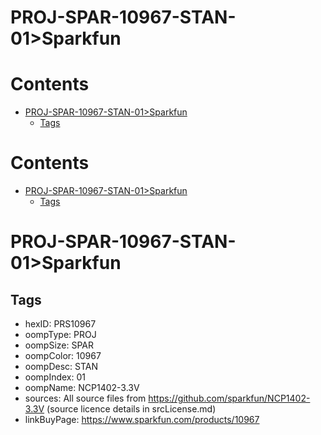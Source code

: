 
PROJ-SPAR-10967-STAN-01>Sparkfun
================================

Contents
========

* [PROJ-SPAR-10967-STAN-01>Sparkfun](#proj-spar-10967-stan-01sparkfun)
	* [Tags](#tags)

Contents
========

* [PROJ-SPAR-10967-STAN-01>Sparkfun](#proj-spar-10967-stan-01sparkfun)
	* [Tags](#tags)

# PROJ-SPAR-10967-STAN-01>Sparkfun

## Tags

- hexID: PRS10967
- oompType: PROJ
- oompSize: SPAR
- oompColor: 10967
- oompDesc: STAN
- oompIndex: 01
- oompName: NCP1402-3.3V
- sources: All source files from https://github.com/sparkfun/NCP1402-3.3V (source licence details in srcLicense.md)
- linkBuyPage: https://www.sparkfun.com/products/10967
